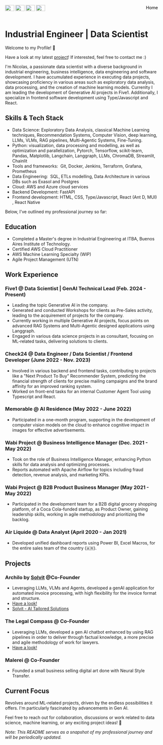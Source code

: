 <style>
    .flex-container {
        display: flex;
        justify-content: space-between;
    }
    .home{
            text-decoration: none;
    color: black;
    }

</style>

<div class="flex-container">
    <div>
        <a href="https://www.linkedin.com/in/nraffa/" target="_blank"><img src="https://www.svgrepo.com/show/521725/linkedin.svg" width="30" height="20"></a>
        <a href="mailto:nraffapirra@gmail.com" target="_blank"><img src="https://www.svgrepo.com/show/533200/mail-alt-3.svg" width="30" height="20"></a>
        <a href="https://calendly.com/nraffapirra/ask-me-anything" target="_blank"><img src="https://www.svgrepo.com/show/357252/video-call.svg" width="30" height="20"></a>
        <a href="https://www.buymeacoffee.com/nicolasraffapirra" target="_blank"><img src="https://www.svgrepo.com/show/530366/coffee.svg" width="30" height="20"></a>
    </div>
    <a href="https://nicolasraffapirra.com" class="home" >Home</a>
</div>
<br>

# Industrial Engineer | Data Scientist
Welcome to my Profile! 👋

Have a look at my latest [project](https://archilo.besolvit.com/)! If interested, feel free to contact me :) 

I'm Nicolas, a passionate data scientist with a diverse background in industrial engineering, business intelligence, data engineering and software development. I have accumulated experience in executing data projects, showcasing proficiency in various areas such as exploratory data analysis, data processing, and the creation of machine learning models. Currenlty I am leading the development of Generative AI projects in Five1. Additionally, I specialize in frontend software development using Type/Javascript and React.


## Skills & Tech Stack
- Data Science: Exploratory Data Analysis, classical Machine Learning techniques, Recommendation Systems, Computer Vision, deep learning, LLMs, VLMs, RAG pipelines, Multi-Agentic Systems, Fine-Tuning.
- Python:  visualization, data processing and modelling, as well as optimization and parallelization, Pytorch, Tensorflow, scikit-learn, Pandas, Matplotlib, Langchain, Langgraph, LLMs, ChromaDB, Streamlit, Chainlit
- Tools and frameworks:  Git, Docker, Jenkins, Terraform, Grafana, Prometheus
- Data Engineering:  SQL, ETLs modelling, Data Architecture in various DBs such as Exasol and Postgres
- Cloud: AWS and Azure cloud services
- Backend Development: FastAPI
- Frontend development: HTML, CSS, Type/Javascript, React (Ant D, MUI) , React Native

Below, I've outlined my professional journey so far:

## Education
- Completed a Master's degree in Industrial Engineering at ITBA, Buenos Aires Institute of Technology.
- Certified AWS Cloud Practitioner
- AWS Machine Learning Specialty (WIP)
- ⁠Agile Project Management (UTN)

## Work Experience

### Five1 @ Data Scientist | GenAI Technical Lead (Feb. 2024 - Present)
- Leading the topic Generative AI in the company.
- Generated and conducted Workshops for clients as Pre-Sales activity, leading to the acquirement of projects for the company. 
- Currently working in multiple Generative AI projects, focus points on advanced RAG Systems and Multi-Agentic designed applications using Langgraph.
- Engaged in various data science projects in as consultant, focusing on ML-related tasks, delivering solutions to clients.

### Check24 @ Data Engineer / Data Scientist / Frontend Developer (June 2022 - Nov. 2023)
- Involved in various backend and frontend tasks, contributing to projects like a "Next Product To Buy" Recommender System, predicting the financial strength of clients for precise mailing campaigns and the brand affinity for an improved ranking system.
- Worked on front-end tasks for an internal Customer Agent Tool using Typescript and React.

### Memorable @ AI Residence (May 2022 - June 2022)
- Participated in a one-month program, supporting in the development of computer vision models on the cloud to enhance cognitive impact in images for effective advertisements.

### Wabi Project @ Business Intelligence Manager (Dec. 2021 - May 2022)
- Took on the role of Business Intelligence Manager, enhancing Python skills for data analysis and optimizing processes.
- Reports automated with Apache Airflow for topics including fraud detection, revenue analysis, and marketing KPIs.

### Wabi Project @ B2B Product Business Manager (May 2021 - May 2022)
- Participated in the development team for a B2B digital grocery shopping platform, of a Coca Cola-funded startup, as Product Owner, gaining leadership skills, working in agile methodology and prioritizing the backlog. 

### Air Liquide @ Data Analyst (April 2020 - Jan 2021)
- Developed unified dashboard reports using Power BI, Excel Macros, for the entire sales team of the country (🇦🇷).

## Projects

### Archilo by [Solvit](https://besolvit.com/) @Co-Founder
- Leveraging LLMs, VLMs and Agents, developed a genAI application for automated invoice processing, with high flexibility for the invoice format and structure.
- [Have a look!](https://archilo.besolvit.com/)
- [Solvit - AI Tailored Solutions](https://besolvit.com/)

### The Legal Compass @ Co-Founder
- Leveraging LLMs, developed a gen AI chatbot enhanced by using RAG pipelines in order to deliver through factual knowledge, a more precise and agile methodology of work for lawyers.
- [Have a look!](https://brujula-legal.my.canva.site/en)

### Malerei @ Co-Founder
- Founded a small business selling digital art done with Neural Style Transfer.

## Current Focus
Revolves around ML-related projects, driven by the endless possibilities it offers. I'm particularly fascinated by advancements in Gen AI.

Feel free to reach out for collaboration, discussions or work related to data science, machine learning, or any exciting project ideas! 🚀

*Note: This README serves as a snapshot of my professional journey and will be periodically updated.*
